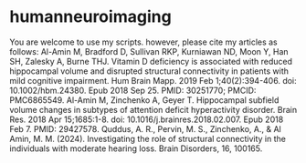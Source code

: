 # humanneuroimaging
You are welcome to use my scripts. however, please cite my articles as follows:
Al-Amin M, Bradford D, Sullivan RKP, Kurniawan ND, Moon Y, Han SH, Zalesky A, Burne THJ. Vitamin D deficiency is associated with reduced hippocampal volume and disrupted structural connectivity in patients with mild cognitive impairment. Hum Brain Mapp. 2019 Feb 1;40(2):394-406. doi: 10.1002/hbm.24380. Epub 2018 Sep 25. PMID: 30251770; PMCID: PMC6865549.
Al-Amin M, Zinchenko A, Geyer T. Hippocampal subfield volume changes in subtypes of attention deficit hyperactivity disorder. Brain Res. 2018 Apr 15;1685:1-8. doi: 10.1016/j.brainres.2018.02.007. Epub 2018 Feb 7. PMID: 29427578.
Quddus, A. R., Pervin, M. S., Zinchenko, A., & Al Amin, M. M. (2024). Investigating the role of structural connectivity in the individuals with moderate hearing loss. Brain Disorders, 16, 100165.
